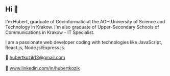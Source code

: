 ## Hi :wave:
I'm Hubert, graduate of Geoinformatic at the AGH University of Science and Technology in Krakow. I'm also graduate of Upper-Secondary Schools of Communications in Krakow - IT Specialist. 

I am a passionate web developer coding with technologies like JavaScript, React.js, Node.js/Express.js.

<!-- I'm currently looking for my first job, so if you are looking for someone to work, feel free to contact me :blush: -->

:email:   hubertkozik13@gmail.com <br/><br/>
:briefcase:   www.linkedin.com/in/hubertkozik <br/><br/>
<!--:page_with_curl:    [My CV](https://drive.google.com/file/d/1uOvMieDhqCMogCvAhEMazly2oMmTscSr/view?usp=sharing)<br/><br/>-->

<!-- ### Take a look at my repos :point_down:
but consider, that this is my old code (written around 2 years ago) and now I'm trying to find time to make some new projects to show my actual skills :) -->

<!--
**hubertkozik/hubertkozik** is a ✨ _special_ ✨ repository because its `README.md` (this file) appears on your GitHub profile.

Here are some ideas to get you started:

- 🔭 I’m currently working on ...
- 🌱 I’m currently learning ...
- 👯 I’m looking to collaborate on ...
- 🤔 I’m looking for help with ...
- 💬 Ask me about ...
- 📫 How to reach me: ...
- 😄 Pronouns: ...
- ⚡ Fun fact: ...
-->
